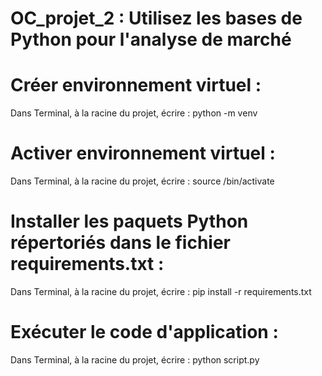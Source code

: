 # OC_projet_2 : Utilisez les bases de Python pour l'analyse de marché

# Créer environnement virtuel : 
Dans Terminal, à la racine du projet, écrire : python -m venv <environment name>

# Activer environnement virtuel : 
Dans Terminal, à la racine du projet, écrire : source <environment name>/bin/activate

# Installer les paquets Python répertoriés dans le fichier requirements.txt : 
Dans Terminal, à la racine du projet, écrire : pip install -r requirements.txt

# Exécuter le code d'application : 
Dans Terminal, à la racine du projet, écrire : python script.py
